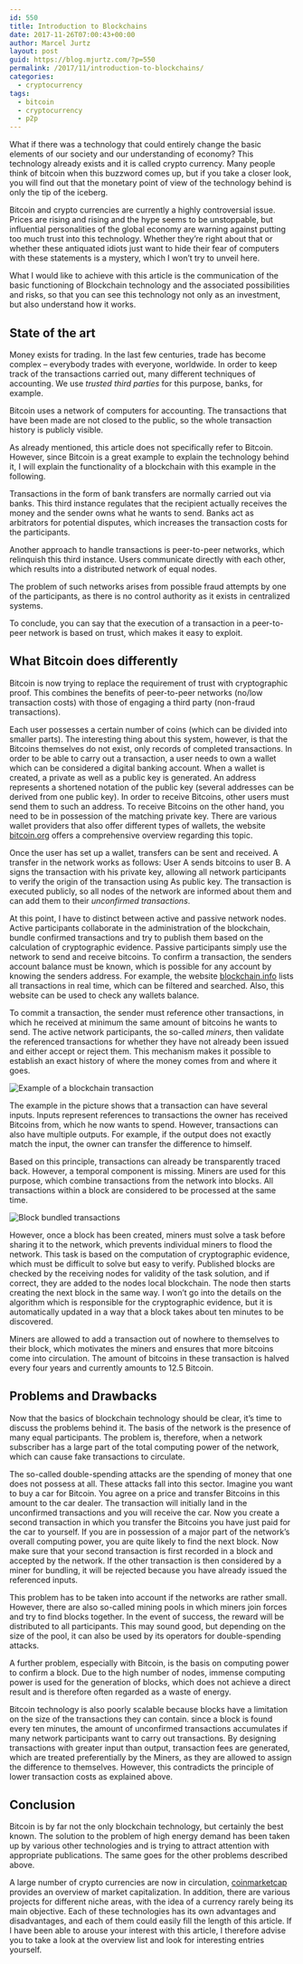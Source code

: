 ```yaml
---
id: 550
title: Introduction to Blockchains
date: 2017-11-26T07:00:43+00:00
author: Marcel Jurtz
layout: post
guid: https://blog.mjurtz.com/?p=550
permalink: /2017/11/introduction-to-blockchains/
categories:
  - cryptocurrency
tags:
  - bitcoin
  - cryptocurrency
  - p2p
---
```

What if there was a technology that could entirely change the basic elements of our society and our understanding of economy? This technology already exists and it is called crypto currency. Many people think of bitcoin when this buzzword comes up, but if you take a closer look, you will find out that the monetary point of view of the technology behind is only the tip of the iceberg.

Bitcoin and crypto currencies are currently a highly controversial issue. Prices are rising and rising and the hype seems to be unstoppable, but influential personalities of the global economy are warning against putting too much trust into this technology. Whether they&#8217;re right about that or whether these antiquated idiots just want to hide their fear of computers with these statements is a mystery, which I won&#8217;t try to unveil here.

What I would like to achieve with this article is the communication of the basic functioning of Blockchain technology and the associated possibilities and risks, so that you can see this technology not only as an investment, but also understand how it works.

## State of the art

Money exists for trading. In the last few centuries, trade has become complex &#8211; everybody trades with everyone, worldwide. In order to keep track of the transactions carried out, many different techniques of accounting. We use _trusted third parties_ for this purpose, banks, for example.

Bitcoin uses a network of computers for accounting. The transactions that have been made are not closed to the public, so the whole transaction history is publicly visible.

As already mentioned, this article does not specifically refer to Bitcoin. However, since Bitcoin is a great example to explain the technology behind it, I will explain the functionality of a blockchain with this example in the following.

Transactions in the form of bank transfers are normally carried out via banks. This third instance regulates that the recipient actually receives the money and the sender owns what he wants to send. Banks act as arbitrators for potential disputes, which increases the transaction costs for the participants.

Another approach to handle transactions is peer-to-peer networks, which relinquish this third instance. Users communicate directly with each other, which results into a distributed network of equal nodes.

The problem of such networks arises from possible fraud attempts by one of the participants, as there is no control authority as it exists in centralized systems.

To conclude, you can say that the execution of a transaction in a peer-to-peer network is based on trust, which makes it easy to exploit.

## What Bitcoin does differently

Bitcoin is now trying to replace the requirement of trust with cryptographic proof. This combines the benefits of peer-to-peer networks (no/low transaction costs) with those of engaging a third party (non-fraud transactions).

Each user possesses a certain number of coins (which can be divided into smaller parts). The interesting thing about this system, however, is that the Bitcoins themselves do not exist, only records of completed transactions. In order to be able to carry out a transaction, a user needs to own a wallet which can be considered a digital banking account. When a wallet is created, a private as well as a public key is generated. An address represents a shortened notation of the public key (several addresses can be derived from one public key). In order to receive Bitcoins, other users must send them to such an address. To receive Bitcoins on the other hand, you need to be in possession of the matching private key. There are various wallet providers that also offer different types of wallets, the website [bitcoin.org](https://bitcoin.org) offers a comprehensive overview regarding this topic.

Once the user has set up a wallet, transfers can be sent and received. A transfer in the network works as follows: User A sends bitcoins to user B. A signs the transaction with his private key, allowing all network participants to verify the origin of the transaction using As public key. The transaction is executed publicly, so all nodes of the network are informed about them and can add them to their _unconfirmed transactions_.

At this point, I have to distinct between active and passive network nodes. Active participants collaborate in the administration of the blockchain, bundle confirmed transactions and try to publish them based on the calculation of cryptographic evidence. Passive participants simply use the network to send and receive bitcoins. To confirm a transaction, the senders account balance must be known, which is possible for any account by knowing the senders address. For example, the website [blockchain.info](https://blockchain.info/) lists all transactions in real time, which can be filtered and searched. Also, this website can be used to check any wallets balance.

To commit a transaction, the sender must reference other transactions, in which he received at minimum the same amount of bitcoins he wants to send. The active network participants, the so-called _miners_, then validate the referenced transactions for whether they have not already been issued and either accept or reject them. This mechanism makes it possible to establish an exact history of where the money comes from and where it goes.

![Example of a blockchain transaction](/assets/2017/blockchain_transaction_example.png)

The example in the picture shows that a transaction can have several inputs. Inputs represent references to transactions the owner has received Bitcoins from, which he now wants to spend. However, transactions can also have multiple outputs. For example, if the output does not exactly match the input, the owner can transfer the difference to himself.

Based on this principle, transactions can already be transparently traced back. However, a temporal component is missing. Miners are used for this purpose, which combine transactions from the network into blocks. All transactions within a block are considered to be processed at the same time.

![Block bundled transactions](/assets/2017/blockchain_transactions.png)

However, once a block has been created, miners must solve a task before sharing it to the network, which prevents individual miners to flood the network. This task is based on the computation of cryptographic evidence, which must be difficult to solve but easy to verify. Published blocks are checked by the receiving nodes for validity of the task solution, and if correct, they are added to the nodes local blockchain. The node then starts creating the next block in the same way. I won&#8217;t go into the details on the algorithm which is responsible for the cryptographic evidence, but it is automatically updated in a way that a block takes about ten minutes to be discovered.

Miners are allowed to add a transaction out of nowhere to themselves to their block, which motivates the miners and ensures that more bitcoins come into circulation. The amount of bitcoins in these transaction is halved every four years and currently amounts to 12.5 Bitcoin.

## Problems and Drawbacks

Now that the basics of blockchain technology should be clear, it&#8217;s time to discuss the problems behind it. The basis of the network is the presence of many equal participants. The problem is, therefore, when a network subscriber has a large part of the total computing power of the network, which can cause fake transactions to circulate.

The so-called double-spending attacks are the spending of money that one does not possess at all. These attacks fall into this sector. Imagine you want to buy a car for Bitcoin. You agree on a price and transfer Bitcoins in this amount to the car dealer. The transaction will initially land in the unconfirmed transactions and you will receive the car. Now you create a second transaction in which you transfer the Bitcoins you have just paid for the car to yourself. If you are in possession of a major part of the network&#8217;s overall computing power, you are quite likely to find the next block. Now make sure that your second transaction is first recorded in a block and accepted by the network. If the other transaction is then considered by a miner for bundling, it will be rejected because you have already issued the referenced inputs.

This problem has to be taken into account if the networks are rather small. However, there are also so-called mining pools in which miners join forces and try to find blocks together. In the event of success, the reward will be distributed to all participants. This may sound good, but depending on the size of the pool, it can also be used by its operators for double-spending attacks.

A further problem, especially with Bitcoin, is the basis on computing power to confirm a block. Due to the high number of nodes, immense computing power is used for the generation of blocks, which does not achieve a direct result and is therefore often regarded as a waste of energy.

Bitcoin technology is also poorly scalable because blocks have a limitation on the size of the transactions they can contain. since a block is found every ten minutes, the amount of unconfirmed transactions accumulates if many network participants want to carry out transactions. By designing transactions with greater input than output, transaction fees are generated, which are treated preferentially by the Miners, as they are allowed to assign the difference to themselves. However, this contradicts the principle of lower transaction costs as explained above.

## Conclusion

Bitcoin is by far not the only blockchain technology, but certainly the best known. The solution to the problem of high energy demand has been taken up by various other technologies and is trying to attract attention with appropriate publications. The same goes for the other problems described above.

A large number of crypto currencies are now in circulation, [coinmarketcap](https://coinmarketcap.com/) provides an overview of market capitalization. In addition, there are various projects for different niche areas, with the idea of a currency rarely being its main objective. Each of these technologies has its own advantages and disadvantages, and each of them could easily fill the length of this article. If I have been able to arouse your interest with this article, I therefore advise you to take a look at the overview list and look for interesting entries yourself.